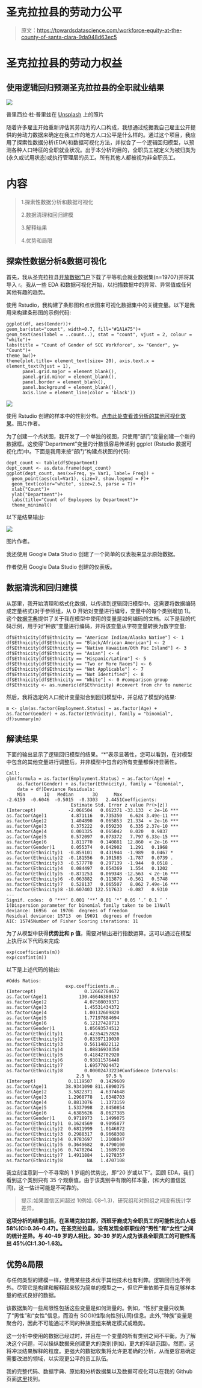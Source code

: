 # 圣克拉拉县的劳动力公平

> 原文：<https://towardsdatascience.com/workforce-equity-at-the-county-of-santa-clara-9da948d63ec5>

# **圣克拉拉县的劳动力权益**

## 使用逻辑回归预测圣克拉拉县的全职就业结果

![](img/d6d1c42d4dca4969208bce7b474e8d8d.png)

普里西拉·杜·普里兹在 [Unsplash](https://unsplash.com?utm_source=medium&utm_medium=referral) 上的照片

随着许多雇主开始重新评估其劳动力的人口构成，我想通过挖掘我自己雇主公开提供的劳动力数据来确定在我工作的地方人口公平是什么样的。通过这个项目，我应用了探索性数据分析(EDA)和数据可视化方法，并拟合了一个逻辑回归模型，以预测各种人口特征的全职就业状况。出于本分析的目的，全职员工被定义为被归类为(永久或试用状态)或执行管理层的员工。所有其他人都被视为非全职员工。

# **内容**

> 1.探索性数据分析和数据可视化
> 
> 2.数据清理和回归建模
> 
> 3.解释结果
> 
> 4.优势和局限

## **探索性数据分析&数据可视化**

首先，我从圣克拉拉县[开放数据门户](https://data.sccgov.org/)下载了平等机会就业数据集(n=19707)并将其导入 r。我从一些 EDA 和数据可视化开始，以扫描数据中的异常、异常值或任何其他有趣的趋势。

使用 Rstudio，我构建了条形图和点状图来可视化数据集中的关键变量。以下是我用来构建条形图的示例代码:

```
ggplot(df, aes(Gender))+ 
geom_bar(stat="count", width=0.7, fill="#1A1A75")+
geom_text(aes(label = ..count..), stat = "count", vjust = 2, colour = "white")+
labs(title = "Count of Gender of SCC Workforce", x= "Gender", y= "Count")+
theme_bw()+
theme(plot.title= element_text(size= 20), axis.text.x = element_text(hjust = 1),
      panel.grid.major = element_blank(),
      panel.grid.minor = element_blank(),
      panel.border = element_blank(),
      panel.background = element_blank(),
      axis.line = element_line(color = 'black'))
```

![](img/e445b44d7439559f7e03258a8d83849b.png)

使用 Rstudio 创建的样本中的性别分布。[点击此处查看该分析的其他可视化效果](https://github.com/isRadata/WorkforceEquity_SCC)。图片作者。

为了创建一个点状图，我开发了一个单独的视图，只使用“部门”变量创建一个新的数据框。这使得“Department”变量的计数很容易传递到 ggplot (Rstudio 数据可视化库)中。下面是我用来按“部门”构建点状图的代码:

```
dept_count <- table(df$Department)
dept_count <- as.data.frame(dept_count)
ggplot(dept_count, aes(x=Freq, y= Var1, label= Freq)) + 
  geom_point(aes(col=Var1), size=7, show.legend = F)+
  geom_text(color="white", size=2.5, parse = T)+
  xlab("Count")+ 
  ylab("Department")+
  labs(title="Count of Employees by Department")+
  theme_minimal()
```

以下是结果输出:

![](img/a75cbfb08634f4bcb36bb14c26c03528.png)

图片作者。

我还使用 Google Data Studio 创建了一个简单的仪表板来显示原始数据。

作者使用 Google Data Studio 创建的仪表板。

## **数据清洗和回归建模**

从那里，我开始清理和格式化数据，以传递到逻辑回归模型中。这需要将数据编码成定量格式(对于参照组，从 0 开始对变量进行编号，变量中的每个类别增加 1)。这个[数据字典](https://github.com/isRadata/WorkforceEquity_SCC/blob/main/Data%20Dictionary.pdf)提供了关于我在模型中使用的变量是如何编码的文档。以下是我的代码示例，用于对“种族”变量进行编码，并将该变量从字符变量转换为数字变量:

```
df$Ethnicity[df$Ethnicity == "American Indian/Alaska Native"] <- 1
df$Ethnicity[df$Ethnicity == "Black/African American"] <- 2
df$Ethnicity[df$Ethnicity == "Native Hawaiian/Oth Pac Island"] <- 3 
df$Ethnicity[df$Ethnicity == "Asian"] <- 4
df$Ethnicity[df$Ethnicity == "Hispanic/Latino"] <- 5 
df$Ethnicity[df$Ethnicity == "Two or More Races"] <- 6 
df$Ethnicity[df$Ethnicity == "Not Applicable"] <- 7
df$Ethnicity[df$Ethnicity == "Not Identified"] <- 8
df$Ethnicity[df$Ethnicity == "White"] <- 0 #comparison group
df$Ethnicity <- as.numeric(df$Ethnicity) #convert from chr to numeric
```

然后，我将选定的人口统计变量拟合到回归模型中，并总结了模型的结果:

```
m <- glm(as.factor(Employment.Status) ~ as.factor(Age) + as.factor(Gender) + as.factor(Ethnicity), family = "binomial", df)summary(m)
```

## **解读结果**

下面的输出显示了逻辑回归模型的结果。“*”表示显著性，您可以看到，在对模型中包含的其他变量进行调整后，并非模型中包含的所有变量都保持显著性。

```
Call:
glm(formula = as.factor(Employment.Status) ~ as.factor(Age) + 
    as.factor(Gender) + as.factor(Ethnicity), family = "binomial", 
    data = df)Deviance Residuals: 
    Min       1Q   Median       3Q      Max  
-2.6159  -0.6046  -0.5015  -0.3303   2.4451Coefficients:
                        Estimate Std. Error z value Pr(>|z|)    
(Intercept)            -2.066504   0.062371 -33.133  < 2e-16 ***
as.factor(Age)1         4.871116   0.735350   6.624 3.49e-11 ***
as.factor(Age)2         1.404890   0.065853  21.334  < 2e-16 ***
as.factor(Age)3         0.375222   0.059230   6.335 2.37e-10 ***
as.factor(Age)4         0.001325   0.065042   0.020   0.9837    
as.factor(Age)5         0.572097   0.073372   7.797 6.33e-15 ***
as.factor(Age)6         1.811770   0.140881  12.860  < 2e-16 ***
as.factor(Gender)1      0.055374   0.042902   1.291   0.1968    
as.factor(Ethnicity)1  -0.859101   0.431944  -1.989   0.0467 *  
as.factor(Ethnicity)2  -0.181556   0.101585  -1.787   0.0739 .  
as.factor(Ethnicity)3  -0.577770   0.297139  -1.944   0.0518 .  
as.factor(Ethnicity)4   0.084497   0.054369   1.554   0.1202    
as.factor(Ethnicity)5  -0.871253   0.069348 -12.563  < 2e-16 ***
as.factor(Ethnicity)6  -0.063882   0.113879  -0.561   0.5748    
as.factor(Ethnicity)7   0.528137   0.065507   8.062 7.49e-16 ***
as.factor(Ethnicity)8 -10.607403 122.517633  -0.087   0.9310    
---
Signif. codes:  0 ‘***’ 0.001 ‘**’ 0.01 ‘*’ 0.05 ‘.’ 0.1 ‘ ’ 1(Dispersion parameter for binomial family taken to be 1)Null deviance: 16956  on 19706  degrees of freedom
Residual deviance: 15713  on 19691  degrees of freedom
AIC: 15745Number of Fisher Scoring iterations: 11
```

为了从模型中获得**优势比和 p 值**，需要对输出进行指数运算。这可以通过在模型上执行以下代码来完成:

```
exp(coefficients(m))
exp(confint(m))
```

以下是上述代码的输出:

```
#Odds Ratios:
                      exp.coefficients.m..
(Intercept)                  0.12662764672
as.factor(Age)1            130.46646380157
as.factor(Age)2              4.07508039371
as.factor(Age)3              1.45531434372
as.factor(Age)4              1.00132609820
as.factor(Age)5              1.77197884694
as.factor(Age)6              6.12127428713
as.factor(Gender)1           1.05693574512
as.factor(Ethnicity)1        0.42354252826
as.factor(Ethnicity)2        0.83397119030
as.factor(Ethnicity)3        0.56114822112
as.factor(Ethnicity)4        1.08816930350
as.factor(Ethnicity)5        0.41842702920
as.factor(Ethnicity)6        0.93811576448
as.factor(Ethnicity)7        1.69577024472
as.factor(Ethnicity)8        0.00002473223#Confidence Intervals: 
                          2.5 %      97.5 %
(Intercept)            0.1119507   0.1429609
as.factor(Age)1       38.9341090 811.6890375
as.factor(Age)2        3.5822371   4.6374648
as.factor(Age)3        1.2960778   1.6348703
as.factor(Age)4        0.8813076   1.1373159
as.factor(Age)5        1.5337998   2.0450854
as.factor(Age)6        4.6385626   8.0627385
as.factor(Gender)1     0.9718973   1.1499075
as.factor(Ethnicity)1  0.1624569   0.9095877
as.factor(Ethnicity)2  0.6811999   1.0146872
as.factor(Ethnicity)3  0.2988317   0.9668308
as.factor(Ethnicity)4  0.9783697   1.2108047
as.factor(Ethnicity)5  0.3649682   0.4790100
as.factor(Ethnicity)6  0.7478204   1.1689730
as.factor(Ethnicity)7  1.4911884   1.9278357
as.factor(Ethnicity)8         NA   1.4707108
```

我立刻注意到一个不寻常的 1 岁组的优势比，即“20 岁或以下”。回顾 EDA，我们看到这个类别只有 35 个观察值。由于该类别中有限的样本量，(和大的置信区间)，这一估计可能是不可靠的。

> 提示:如果置信区间超过 1(例如. 08–1.3)，研究组和对照组之间没有统计学差异。

**这项分析的结果包括，在圣塔克拉拉郡，西班牙裔成为全职员工的可能性比白人低 58%(CI:0.36–0.47)。在圣克拉拉县，没有发现全职职位的“男性”和“女性”之间的统计差异。与 40-49 岁的人相比，30-39 岁的人成为该县全职员工的可能性高出 45%(CI:1.30-1.63)。**

## **优势&局限**

与任何类型的建模一样，使用某些技术优于其他技术也有利弊。逻辑回归也不例外。尽管它是构建和解释起来较为简单的模型之一，但它严重依赖于具有足够样本量的格式良好的数据。

该数据集的一些局限性包括这些变量是如何测量的。例如，“性别”变量只收集了“男性”和“女性”信息，而没有 SOGI(性取向性别认同)信息。此外,“种族”变量是聚合的，因此不可能通过不同的种族亚组来确定模式或趋势。

这一分析中使用的数据已经过时，并且在一个变量的所有类别之间不平衡。为了解决这个问题，可以操纵数据来创建更大的类别(例如，更大的年龄范围)。然而，这将冲淡结果解释的粒度。更强大的数据收集将允许更准确的分析，从而更容易确定需要改进的领域，以实现更公平的员工队伍。

我的完整代码、数据字典、原始和分析数据集以及数据可视化可以在我的 Github 页面[这里](https://github.com/isRadata/WorkforceEquity_SCC)找到。